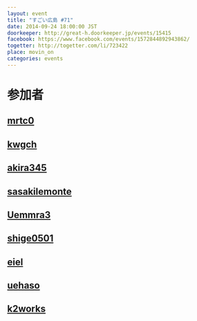 ```yaml
---
layout: event
title: "すごい広島 #71"
date: 2014-09-24 18:00:00 JST
doorkeeper: http://great-h.doorkeeper.jp/events/15415
facebook: https://www.facebook.com/events/1572844892943862/
togetter: http://togetter.com/li/723422
place: movin_on
categories: events
---
```


# 参加者


## [mrtc0](http://twitter.com/mrtc0)


## [kwgch](https://github.com/kwgch)


## [akira345](https://github.com/akira345)


## [sasakilemonte](https://github.com/sasakilemonte)


## [Uemmra3](https://github.com/Uemmra3)


## [shige0501](https://github.com/shige0501)


## [eiel](http://eiel.info/)


## [uehaso](https://github.com/uehaso)


## [k2works](https://github.com/k2works)
